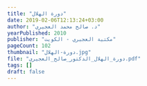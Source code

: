 ```yaml
---
title: "دورة الهلال"
date: 2019-02-06T12:13:24+03:00
author: "د. صالح محمد العجيري"
yearPublished: 2010
publisher: "مكتية العجيري - الكويت"
pageCount: 102
thumbnail: "دورة-الهلال.jpg"
file: "دورة_الهلال_الدكتور_صالح_العجيري.pdf"
tags: []
draft: false
---
```

